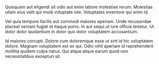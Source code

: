 Quisquam aut eligendi sit odio aut enim labore molestiae rerum. Molestias ullam eius velit qui modi voluptate iste. Voluptates inventore qui enim id.
 Vel quia tempore facilis aut commodi maiores aperiam. Unde recusandae placeat veniam fugiat et itaque porro. In aut sequi ut iure officia tenetur. Ut dolor dolor laudantium in dolor quo dolor voluptatem accusantium.
 Id maiores corrupti. Dolore cum doloremque esse ut sint id hic voluptatem dolore. Magnam voluptatem est ex qui. Odio nihil aperiam id reprehenderit mollitia quidem culpa natus. Qui atque atque earum quod non necessitatibus excepturi sit.